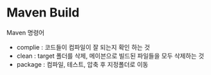 # Maven Build


Maven 명령어
- complie : 코드들이 컴파일이 잘 되는지 확인 하는 것
- clean :   target 폴더를 삭제, 메이븐으로 빌드된 파일들을 모두 삭제하는 것
- package : 컴파일, 테스트, 압축 후 지정폴더로 이동

